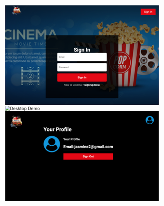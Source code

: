 ![ Desktop Demo](./src/img/banner.png "Desktop Demo")
![ Desktop Demo](./src/img/Homescreen.png "Desktop Demo")
![ Desktop Demo](./src/img/Profile.png "Desktop Demo")
